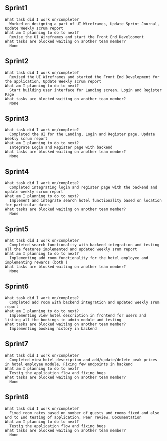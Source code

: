 ## Sprint1
    
    What task did I work on/complete?
      Worked on designing a part of UI Wireframes, Update Sprint Journal, Update Weekly scrum report
    What am I planning to do to next? 
      Revise the UI Wireframes and start the Front End Development
    What tasks are blocked waiting on another team member?
      None
     
## Sprint2
    
    What task did I work on/complete? 
      Revised the UI Wireframes and started the Front End Development for the application, Update Weekly scrum report
    What am I planning to do to next? 
      Start building user interface for Landing screen, Login and Register Page
    What tasks are blocked waiting on another team member?
      None

## Sprint3
    
    What task did I work on/complete? 
      Completed the UI for the Landing, Login and Register page, Update Weekly scrum report
    What am I planning to do to next? 
      Integrate Login and Register page with backend
    What tasks are blocked waiting on another team member? 
      None
       
## Sprint4
    
    What task did I work on/complete? 
      Completed integrating login and register page with the backend and update weekly scrum report
    What am I planning to do to next? 
      Implement and integrate search hotel functionality based on location for particular dates
    What tasks are blocked waiting on another team member? 
      None
      
## Sprint5
    
    What task did I work on/complete? 
      Completed search functionality with backend integration and testing all the features implemented and updated weekly srum report
    What am I planning to do to next? 
      Implementing add room functionality for the hotel employee and implementing rewards (both )
    What tasks are blocked waiting on another team member? 
      None

## Sprint6
    
    What task did I work on/complete? 
      Completed add room with backend integration and updated weekly srum report
    What am I planning to do to next? 
      Implementing view hotel description in frontend for users and listing all the bookings in admin module and testing
    What tasks are blocked waiting on another team member? 
      Implementing booking history in backend
      
      
## Sprint7
    
    What task did I work on/complete? 
      Completed view hotel description and add/update/delete peak prices in hotel employee module, Fixing few endpoints in backend
    What am I planning to do to next? 
      Testig the application flow and fixing bugs
    What tasks are blocked waiting on another team member? 
      None
      
## Sprint8
    
    What task did I work on/complete? 
      Fixed room rates based on number of guests and rooms fixed and also  End to End testing of application, Peer review, Documentation
    What am I planning to do to next? 
      Testig the application flow and fixing bugs
    What tasks are blocked waiting on another team member? 
      None
      
